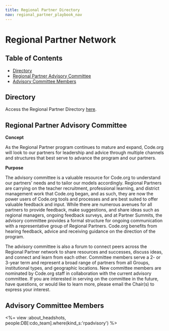 ```yaml
---
title: Regional Partner Directory
nav: regional_partner_playbook_nav
---
```

<meta name=“robots” content=“noindex”>

# Regional Partner Network

## Table of Contents

- [Directory](#directory)
- [Regional Partner Advisory Committee](#committee)
- [Advisory Committee Members](#members)

<a id="directory"></a>
## Directory

Access the Regional Partner Directory [here](https://docs.google.com/spreadsheets/d/1S1Omx_hay4b0n7GhITC-b6PTEikuRwhbzKnpXGlPdTY/edit#gid=0).

<a id="committee"></a>

## Regional Partner Advisory Committee

**Concept**

As the Regional Partner program continues to mature and expand, Code.org will look to our partners for leadership and advice through multiple channels and structures that best serve to advance the program and our partners.

**Purpose**

The advisory committee is a valuable resource for Code.org to understand our partners’ needs and to tailor our models accordingly. Regional Partners are carrying on the teacher recruitment, professional learning, and district management work that Code.org began, and as such, they are now the power users of Code.org tools and processes and are best suited to offer valuable feedback and input.  While there are numerous avenues for all partners to provide feedback, make suggestions, and share ideas such as regional managers, ongoing feedback surveys, and at Partner Summits, the advisory committee provides a formal structure for ongoing communication with a representative group of Regional Partners. Code.org benefits from hearing feedback, advice and receiving guidance on the direction of the program. 

The advisory committee is also a forum to connect peers across the Regional Partner network to share resources and successes, discuss ideas, and connect and learn from each other.  Committee members serve a 2- or 3-year term and represent a broad range of partners from all Groups, institutional types, and geographic locations.  New committee members are nominated by Code.org staff in collaboration with the current advisory committee.  If you are interested in serving on the committee in the future, have questions, or would like to learn more, please email the Chair(s) to express your interest. 

<a id="members"></a>

## Advisory Committee Members

<%= view :about_headshots, people:DB[:cdo_team].where(kind_s:'rpadvisory') %>